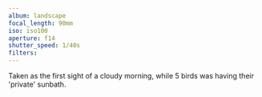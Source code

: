 ```yaml
---
album: landscape
focal_length: 90mm
iso: iso100
aperture: f14
shutter_speed: 1/40s
filters:
---
```


Taken as the first sight of a cloudy morning, while 5 birds was having their 'private' sunbath.
